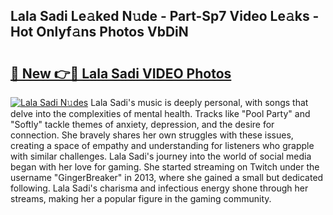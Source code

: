 ## Lala Sadi Le𝚊ked N𝚞de - Part-Sp7 Video Le𝚊ks - Hot Onlyf𝚊ns Photos VbDiN

# <h2><a href="http://ab67576.deff.icu/?id=Lala+Sadi">🔗 New 👉🔴 Lala Sadi VIDEO Photos</a></h2>

[![Lala Sadi N𝚞des](https://i.imgur.com/rIISA9y.gif)](http://ab67576.deff.icu/?id=Lala+Sadi)
Lala Sadi's music is deeply personal, with songs that delve into the complexities of mental health. Tracks like "Pool Party" and "Softly" tackle themes of anxiety, depression, and the desire for connection. She bravely shares her own struggles with these issues, creating a space of empathy and understanding for listeners who grapple with similar challenges. Lala Sadi's journey into the world of social media began with her love for gaming. She started streaming on Twitch under the username "GingerBreaker" in 2013, where she gained a small but dedicated following. Lala Sadi's charisma and infectious energy shone through her streams, making her a popular figure in the gaming community.
